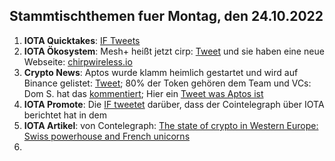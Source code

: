 ## Stammtischthemen fuer Montag, den 24.10.2022

1. **IOTA Quicktakes**: [IF Tweets](https://twitter.com/iota/status/1581933201383370758?s=20&t=ylHcB5SA9eQimW3bDmkMRg)
2. **IOTA Ökosystem**: Mesh+ heißt jetzt cirp: [Tweet](https://twitter.com/ChirpIoT/status/1582132344693080065?s=20&t=ylHcB5SA9eQimW3bDmkMRg) und sie haben eine neue Webseite: [chirpwireless.io](https://chirpwireless.io/)
3. **Crypto News**: Aptos wurde klamm heimlich gestartet und wird auf Binance gelistet: [Tweet](https://twitter.com/binance/status/1582177548439474176?s=20&t=tCmyR7oucbX6jUVXX05I5A);  80% der Token gehören dem Team und VCs: Dom S. hat das [kommentiert](https://twitter.com/DomSchiener/status/1582256369486680064?s=20&t=ylHcB5SA9eQimW3bDmkMRg); Hier ein [Tweet was Aptos ist](https://twitter.com/tracecrypto1/status/1582088498479214592?s=20&t=ylHcB5SA9eQimW3bDmkMRg)
4. **IOTA Promote**: Die [IF tweetet](https://twitter.com/iota/status/1581943190763892737?s=20&t=ylHcB5SA9eQimW3bDmkMRg) darüber, dass der Cointelegraph über IOTA berichtet hat in dem
5. **IOTA Artikel**: von Contelegraph: [The state of crypto in Western Europe: Swiss powerhouse and French unicorns](https://cointelegraph.com/news/the-state-of-crypto-in-western-europe-swiss-powerhouse-and-french-unicorns)
6. 
